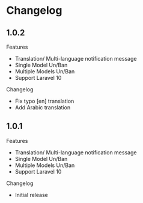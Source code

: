 # Changelog

## 1.0.2

Features

- Translation/ Multi-language notification message
- Single Model Un/Ban
- Multiple Models Un/Ban
- Support Laravel 10

Changelog

- Fix typo [en] translation
- Add Arabic translation 

## 1.0.1

Features

- Translation/ Multi-language notification message
- Single Model Un/Ban
- Multiple Models Un/Ban
- Support Laravel 10

Changelog

- Initial release
